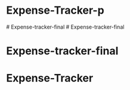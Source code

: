 # Expense-Tracker-p
#   E x p e n s e - t r a c k e r - f i n a l  
 # Expense-tracker-final
# Expense-tracker-final
# Expense-Tracker
